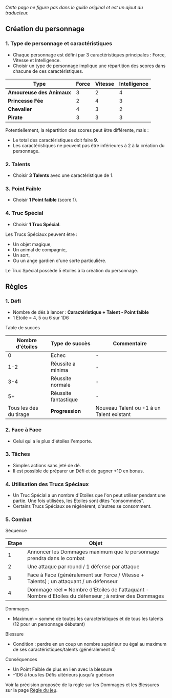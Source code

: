 _Cette page ne figure pas dans le guide original et est un ajout du traducteur._

## Création du personnage

### 1. Type de personnage et caractéristiques

* Chaque personnage est défini par 3 caractéristiques principales : Force, Vitesse et Intelligence.
* Choisir un type de personnage implique une répartition des scores dans chacune de ces caractéristiques.

Type | Force | Vitesse | Intelligence
-----|-------|---------|-------------
**Amoureuse des Animaux** | 3 | 2 | 4
**Princesse Fée** | 2 | 4 | 3
**Chevalier** | 4 | 3 | 2
**Pirate** | 3 | 3 | 3

Potentiellement, la répartition des scores peut être différente, mais :

* Le total des caractéristiques doit faire **9**.
* Les caractéristiques ne peuvent pas être inférieures à 2 à la création du personnage.

### 2. Talents

* Choisir **3 Talents** avec une caractéristique de 1.

### 3. Point Faible

* Choisir **1 Point faible** (score 1).

### 4. Truc Spécial

* Choisir **1 Truc Spécial**.

Les Trucs Spéciaux peuvent être :

* Un objet magique,
* Un animal de compagnie,
* Un sort,
* Ou un ange gardien d'une sorte particulière.

Le Truc Spécial possède 5 étoiles à la création du personnage.

## Règles

### 1. Défi

* Nombre de dés à lancer : **Caractéristique + Talent - Point faible**
* 1 Etoile = 4, 5 ou 6 sur 1D6

Table de succès

Nombre d'étoiles | Type de succès | Commentaire
---|---|---
0 | Echec | -
1-2 | Réussite a minima | -
3-4 | Réussite normale | -
5+ | Réussite fantastique | -
Tous les dés du tirage | **Progression**  | Nouveau Talent ou +1 à un Talent existant

### 2. Face à Face

* Celui qui a le plus d'étoiles l'emporte.

### 3. Tâches

* Simples actions sans jeté de dé.
* Il est possible de préparer un Défi et de gagner +1D en bonus.

### 4. Utilisation des Trucs Spéciaux

* Un Truc Spécial a un nombre d'Etoiles que l'on peut utiliser pendant une partie. Une fois utilisées, les Etoiles sont dites "consommées".
* Certains Trucs Spéciaux se régénèrent, d'autres se consomment.

### 5. Combat

Séquence

Etape | Objet
---|---
1 | Annoncer les Dommages maximum que le personnage prendra dans le combat
2 | Une attaque par round / 1 défense par attaque
3 | Face à Face  (généralement sur Force / Vitesse + Talents) ; un attaquant / un défenseur
4 | Dommage réel = Nombre d'Etoiles de l'attaquant - Nombre d'Etoiles du défenseur ; à retirer des Dommages

Dommages

* Maximum = somme de toutes les caractéristiques et de tous les talents (12 pour un personnage débutant)

Blessure

* Condition : perdre en un coup un nombre supérieur ou égal au maximum de ses caractéristiques/talents (généralement 4)

Conséquences

* Un Point Faible de plus en lien avec la blessure
* -1D6 à tous les Défis ultérieurs jusqu'à guérison

Voir la précision proposée de la règle sur les Dommages et les Blessures sur la page [Règle du jeu](04-Regles-du-jeu.md).


